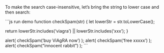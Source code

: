To make the search case-insensitive, let’s bring the string to lower case and then search:

\`\`\`js run demo function checkSpam(str) { let lowerStr = str.toLowerCase();

return lowerStr.includes(‘viagra’) || lowerStr.includes(‘xxx’); }

alert( checkSpam(‘buy ViAgRA now’) ); alert( checkSpam(‘free xxxxx’) ); alert( checkSpam(“innocent rabbit”) ); \`\`\`
